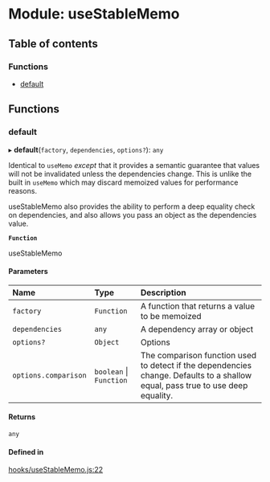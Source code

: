# Module: useStableMemo

## Table of contents

### Functions

- [default](useStableMemo.md#default)

## Functions

### default

▸ **default**(`factory`, `dependencies`, `options?`): `any`

Identical to `useMemo` _except_ that it provides a semantic guarantee that
values will not be invalidated unless the dependencies change. This is unlike
the built in `useMemo` which may discard memoized values for performance reasons.

useStableMemo also provides the ability to perform a deep equality check on dependencies,
and also allows you pass an object as the dependencies value.

**`Function`**

useStableMemo

#### Parameters

| Name | Type | Description |
| :------ | :------ | :------ |
| `factory` | `Function` | A function that returns a value to be memoized |
| `dependencies` | `any` | A dependency array or object |
| `options?` | `Object` | Options |
| `options.comparison` | `boolean` \| `Function` | The comparison function used to detect if the dependencies change. Defaults to a shallow equal, pass true to use deep equality. |

#### Returns

`any`

#### Defined in

[hooks/useStableMemo.js:22](https://github.com/Twipped/hooks/blob/f27aaa6/hooks/useStableMemo.js#L22)
